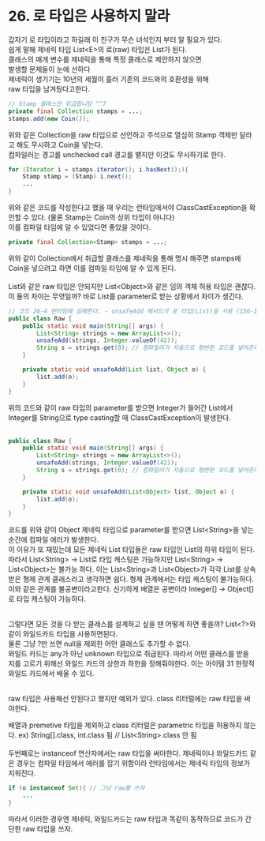 # 26. 로 타입은 사용하지 말라

갑자기 로 타입이라고 하길래 이 친구가 무슨 녀석인지 부터 알 필요가 있다.</br>
쉽게 말해 제네릭 타입 List&#60;E&#62;의 로(raw) 타입은 List가 된다.</br>
클래스의 매개 변수를 제네릭을 통해 특정 클래스로 제안하지 않으면</br>발생할 문제들이 눈에 선하다</br>
제네릭이 생기기는 10년의 세월이 흘러 기존의 코드와의 호환성을 위해</br>
raw 타입을 남겨뒀다고한다.</br>
```java
// Stamp 클래스만 취급합니당 ^^7
private final Collection stamps = ...;
stamps.add(new Coin());
```
위와 같은 Collection을 raw 타입으로 선언하고 주석으로 열심히 Stamp 객체만 달라고 해도 무시하고 Coin을 넣는다.</br>
컴파일러는 경고를 unchecked call 경고를 뱉지만 이것도 무시하기로 한다.</br>
```java
for (Iterator i = stamps.iterator(); i.hasNext();){
    Stamp stamp = (Stamp) i.next();
    ...
}
```
위와 같은 코드를 작성한다고 했을 때 우리는 런타임에서야 ClassCastException을 확인할 수 있다. (물론 Stamp는 Coin의 상위 타입이 아니다)</br>
이를 컴파일 타임에 알 수 있었다면 좋았을 것이다.
```java
private final Collection<Stamp> stamps = ...;
```
위와 같이 Collection에서 취급할 클래스를 제네릭을 통해 명시 해주면 stamps에 Coin을 넣으려고 하면 이를 컴파일 타임에 알 수 있게 된다.</br></br>
List와 같은 raw 타입은 안되지만 List&#60;Object&#62;와 같은 임의 객체 허용 타입은 괜찮다.</br>
이 둘의 차이는 무엇일까? 바로 List를 parameter로 받는 상황에서 차이가 생긴다.</br>
```java
// 코드 26-4 런타임에 실패한다. - unsafeAdd 메서드가 로 타입(List)을 사용 (156-157쪽)
public class Raw {
    public static void main(String[] args) {
        List<String> strings = new ArrayList<>();
        unsafeAdd(strings, Integer.valueOf(42));
        String s = strings.get(0); // 컴파일러가 자동으로 형변환 코드를 넣어준다.
    }

    private static void unsafeAdd(List list, Object o) {
        list.add(o);
    }
}
```
위의 코드와 같이 raw 타입의 parameter를 받으면 Integer가 들어간 List에서 Integer를 String으로 type casting할 때 ClassCastException이 발생한다.</br></br>
```java
public class Raw {
    public static void main(String[] args) {
        List<String> strings = new ArrayList<>();
        unsafeAdd(strings, Integer.valueOf(42));
        String s = strings.get(0); // 컴파일러가 자동으로 형변환 코드를 넣어준다.
    }

    private static void unsafeAdd(List<Object> list, Object o) {
        list.add(o);
    }
}
```
코드를 위와 같이 Object 제네릭 타입으로 parameter를 받으면 List&#60;String&#62;을 넣는 순간에 컴파일 에러가 발생한다.</br>
이 이유가 또 재밌는데 모든 제네릭 List 타입들은 raw 타입인 List의 하위 타입이 된다. 따라서 List&#60;String&#62; -> List로 타입 캐스팅은 가능하지만 List&#60;String&#62; -> List&#60;Object&#62;는 불가능 하다. 이는 List&#60;String&#62;과 List&#60;Object&#62;가 각각 List를 상속 받은 형제 관계 클래스라고 생각하면 쉽다. 형제 관계에서는 타입 캐스팅이 불가능하다. 이와 같은 관계를 불공변이라고한다. 신기하게 배열은 공변이라 Integer[] -> Object[]로 타입 캐스팅이 가능하다.</br></br>

그렇다면 모든 것을 다 받는 클래스를 설계하고 싶을 땐 어떻게 하면 좋을까? List&#60;?&#62;와 같이 와일드카드 타입을 사용하면된다.</br>
물론 그냥 ?만 쓰면 null을 제외한 어떤 클래스도 추가할 수 없다.</br>
와일드 카드는 any가 아닌 unknown 타입으로 취급된다. 따라서 어떤 클래스를 받을 지를 고르기 위해선 와일드 카드의 상한과 하한을 정해줘야한다. 이는 아이템 31 한정적 와일드 카드에서 배울 수 있다.</br></br>

raw 타입은 사용해선 안된다고 했지만 예외가 있다. class 리터럴에는 raw 타입을 써야한다.</br>

배열과 premetive 타입을 제외하고 class 리터럴은 parametric 타입을 허용하지 않는다. ex) String[].class, int.class 됨 // List&#60;String&#62;.class 안 됨</br></br>
두번째로는 instanceof 연산자에서는 raw 타입을 써야한다. 제네릭이나 와일드카드 같은 경우는 컴파일 타임에서 에러를 잡기 위함이라 런타임에서는 제네릭 타입의 정보가 지워진다.</br>

```java
if (o instanceof Set){ // 그냥 raw를 쓰자
    ...
}
```
따라서 이러한 경우엔 제네릭, 와일드카드는 raw 타입과 똑같이 동작하므로 코드가 간단한 raw 타입을 쓰자.


